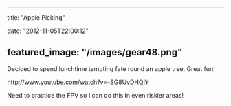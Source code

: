 
---
title: "Apple Picking"

date: "2012-11-05T22:00:12"

featured_image: "/images/gear48.png"
---


Decided to spend lunchtime tempting fate round an apple tree.  Great fun!

http://www.youtube.com/watch?v=-SG8UvDHQjY

Need to practice the FPV so I can do this in even riskier areas!